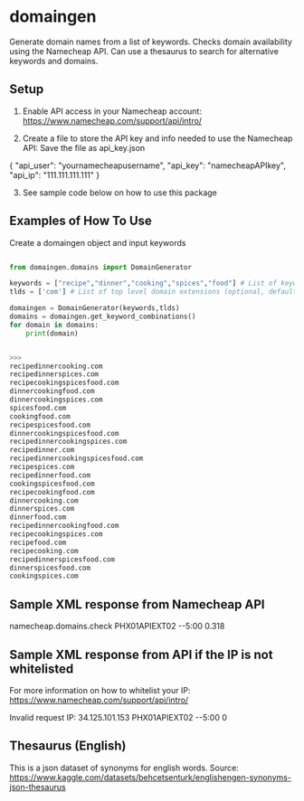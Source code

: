 # domaingen

Generate domain names from a list of keywords.
Checks domain availability using the Namecheap API.
Can use a thesaurus to search for alternative keywords and domains.

## Setup

1) Enable API access in your Namecheap account:
https://www.namecheap.com/support/api/intro/

2) Create a file to store the API key and info needed to use the Namecheap API:
Save the file as api_key.json

{
    "api_user": "yournamecheapusername",
    "api_key": "namecheapAPIkey",
    "api_ip": "111.111.111.111"
}

3) See sample code below on how to use this package


## Examples of How To Use

Create a domaingen object and input keywords

```python

from domaingen.domains import DomainGenerator

keywords = ["recipe","dinner","cooking","spices","food"] # List of keywords
tlds = ['com'] # List of top level domain extensions (optional, default is com)

domaingen = DomainGenerator(keywords,tlds)
domains = domaingen.get_keyword_combinations()
for domain in domains:
    print(domain)


>>>
recipedinnercooking.com
recipedinnerspices.com
recipecookingspicesfood.com
dinnercookingfood.com
dinnercookingspices.com
spicesfood.com
cookingfood.com
recipespicesfood.com
dinnercookingspicesfood.com
recipedinnercookingspices.com
recipedinner.com
recipedinnercookingspicesfood.com
recipespices.com
recipedinnerfood.com
cookingspicesfood.com
recipecookingfood.com
dinnercooking.com
dinnerspices.com
dinnerfood.com
recipedinnercookingfood.com
recipecookingspices.com
recipefood.com
recipecooking.com
recipedinnerspicesfood.com
dinnerspicesfood.com
cookingspices.com

```

## Sample XML response from Namecheap API

<?xml version="1.0" encoding="utf-8"?>
<ApiResponse Status="OK" xmlns="http://api.namecheap.com/xml.response">
  <Errors />
  <Warnings />
  <RequestedCommand>namecheap.domains.check</RequestedCommand>
  <CommandResponse Type="namecheap.domains.check">
    <DomainCheckResult Domain="spicesfood.com" Available="false" ErrorNo="0" Description="" IsPremiumName="false" PremiumRegistrationPrice="0" PremiumRenewalPrice="0" PremiumRestorePrice="0" PremiumTransferPrice="0" IcannFee="0" EapFee="0.0" />
    <DomainCheckResult Domain="cookingfood.com" Available="false" ErrorNo="0" Description="" IsPremiumName="false" PremiumRegistrationPrice="0" PremiumRenewalPrice="0" PremiumRestorePrice="0" PremiumTransferPrice="0" IcannFee="0" EapFee="0.0" />
    <DomainCheckResult Domain="dinnercookingspices.com" Available="true" ErrorNo="0" Description="" IsPremiumName="false" PremiumRegistrationPrice="0" PremiumRenewalPrice="0" PremiumRestorePrice="0" PremiumTransferPrice="0" IcannFee="0" EapFee="0.0" />
    <DomainCheckResult Domain="recipespicesfood.com" Available="true" ErrorNo="0" Description="" IsPremiumName="false" PremiumRegistrationPrice="0" PremiumRenewalPrice="0" PremiumRestorePrice="0" PremiumTransferPrice="0" IcannFee="0" EapFee="0.0" />
  </CommandResponse>
  <Server>PHX01APIEXT02</Server>
  <GMTTimeDifference>--5:00</GMTTimeDifference>
  <ExecutionTime>0.318</ExecutionTime>
</ApiResponse>


## Sample XML response from API if the IP is not whitelisted

For more information on how to whitelist your IP:
https://www.namecheap.com/support/api/intro/

<?xml version="1.0" encoding="utf-8"?>
<ApiResponse Status="ERROR" xmlns="http://api.namecheap.com/xml.response">
  <Errors>
    <Error Number="1011150">Invalid request IP: 34.125.101.153</Error>
  </Errors>
  <Warnings />
  <RequestedCommand />
  <Server>PHX01APIEXT02</Server>
  <GMTTimeDifference>--5:00</GMTTimeDifference>
  <ExecutionTime>0</ExecutionTime>
</ApiResponse>

## Thesaurus (English)
This is a json dataset of synonyms for english words.
Source:
https://www.kaggle.com/datasets/behcetsenturk/englishengen-synonyms-json-thesaurus
